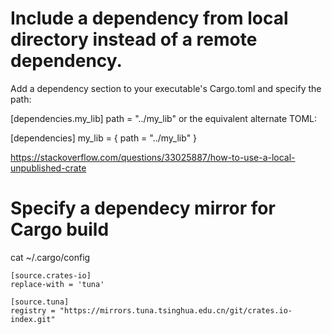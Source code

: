 
# Include a dependency from local directory instead of a remote dependency. 
Add a dependency section to your executable's Cargo.toml and specify the path:

[dependencies.my_lib]
path = "../my_lib"
or the equivalent alternate TOML:

[dependencies]
my_lib = { path = "../my_lib" }

https://stackoverflow.com/questions/33025887/how-to-use-a-local-unpublished-crate

# Specify a dependecy mirror for Cargo build

cat ~/.cargo/config

```
[source.crates-io]
replace-with = 'tuna'

[source.tuna]
registry = "https://mirrors.tuna.tsinghua.edu.cn/git/crates.io-index.git"
```
